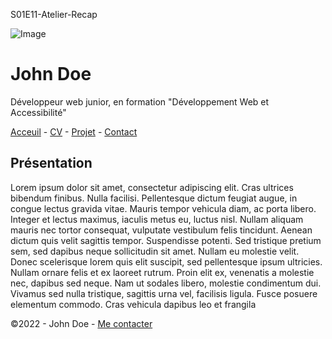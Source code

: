 S01E11-Atelier-Recap

![Image](https://cdn.discordapp.com/attachments/1208043598558400513/1215577342060003338/image.png?ex=65fd419e&is=65eacc9e&hm=49eb395d3af443bd8ce47c404f203635e72e023da201ef21c55a3df8a0b04373&)


# John Doe


Développeur web junior, en formation "Développement Web et Accessibilité"

[Acceuil]() - [CV]() - [Projet]() - [Contact]()

## Présentation

Lorem ipsum dolor sit amet, consectetur adipiscing elit. Cras ultrices bibendum finibus. Nulla facilisi. Pellentesque dictum feugiat augue, in congue lectus gravida vitae. Mauris tempor vehicula diam, ac porta libero. Integer et lectus maximus, iaculis metus eu, luctus nisl. Nullam aliquam mauris nec tortor consequat, vulputate vestibulum felis
tincidunt. Aenean dictum quis velit sagittis tempor. Suspendisse potenti. Sed tristique pretium sem, sed dapibus neque sollicitudin sit amet. Nullam eu molestie velit. Donec scelerisque lorem quis elit suscipit, sed pellentesque ipsum ultricies. Nullam ornare felis et ex laoreet rutrum. Proin elit ex, venenatis a molestie nec, dapibus sed neque. Nam ut sodales libero, molestie condimentum dui. Vivamus sed nulla tristique,
sagittis urna vel, facilisis ligula. Fusce posuere elementum commodo. Cras vehicula dapibus leo et frangila

©2022 - John Doe - [Me contacter]()